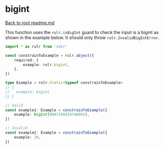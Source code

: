# bigint

[Back to root readme.md](../../../readme.md)

This function uses the `rulr.isBigInt` guard to check the input is a bigint as shown in the example below. It should only throw `rulr.InvalidBigIntError`.

```ts
import * as rulr from 'rulr'

const constrainToExample = rulr.object({
	required: {
		example: rulr.bigint,
	},
})

type Example = rulr.Static<typeof constrainToExample>
// {
//   example: bigint
// }

// Valid
const example1: Example = constrainToExample({
	example: BigInt(9007199254740991),
})

// Invalid
const example2: Example = constrainToExample({
	example: 10,
})
```
